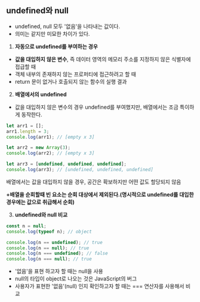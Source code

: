 ## undefined와 null

- undefined, null 모두 '없음'을 나타내는 값이다.
- 의미는 같지만 미묘한 차이가 있다.

1. **자동으로 undefined를 부여하는 경우**

- **값을 대입하지 않은 변수**, 즉 데이터 영역의 메모리 주소를 지정하지 않은 식별자에 접급할 때
- 객체 내부의 존재하지 않는 프로퍼티에 접근하려고 할 때
- return 문이 없거나 호출되지 않는 함수의 실행 결과

2. **배열에서의 undefined**

- 값을 대입하지 않은 변수의 경우 undefined를 부여했지만, 배열에서는 조금 특이하게 동작한다.

```jsx
let arr1 = [];
arr1.length = 3;
console.log(arr1); // [empty x 3]

let arr2 = new Array(3);
console.log(arr2); // [empty x 3]

let arr3 = [undefined, undefined, undefined];
console.log(arr3); // [undefined, undefined, undefined]
```

배열에서는 값을 대입하지 않을 경우, 공간은 확보하지만 어떤 값도 할당되지 않음

**+배열을 순회할때 빈 요소는 순회 대상에서 제외된다.(명시적으로 undefined를 대입한 경우에는 값으로 취급해서 순회)**

3. **undefined와 null 비교**

```jsx
const n = null;
console.log(typeof n); // object

console.log(n == undefined); // true
console.log(n == null); // true
console.log(n === undefined); // false
console.log(n === null); // true
```

- '없음'을 표현 하고자 할 때는 null을 사용
- null의 타입이 object로 나오는 것은 JavaScript의 버그
- 사용자가 표현한 '없음'(null) 인지 확인하고자 할 때는 === 연산자를 사용해서 비교
